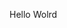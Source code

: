 Hello Wolrd
































































































































































































































































































































































































































































































































































































































































































































































































































































































































































































































































































































































































































































































































































































































































































































































































































































































































































































































































































































































































































































































































































































































































































































































































































































































































































































































































































































































































































































































































































































































































































































































































































































































































































































































































































































































































































































































































































































































































































































































































































































































































































































































































































































































































































































































































































































































